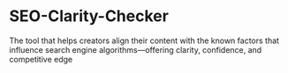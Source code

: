 # SEO-Clarity-Checker
The tool that helps creators align their content with the known factors that influence search engine algorithms—offering clarity, confidence, and competitive edge
